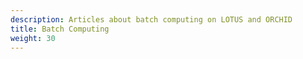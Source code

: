 ```yaml
---
description: Articles about batch computing on LOTUS and ORCHID
title: Batch Computing
weight: 30
---
```

